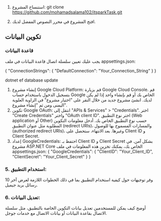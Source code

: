 
1. استنساخ المشروع:
git clone https://github.com/mohamadsalama102/itsparkTask.git


2. افتح المشروع في محرر النصوص المفضل لديك.
## تكوين البيانات

### قاعدة البيانات

يجب عليك تعيين سلسلة اتصال قاعدة البيانات في ملف appsettings.json:

{
  "ConnectionStrings": {
    "DefaultConnection": "Your_Connection_String"
  }
}

dotnet ef database update

1. إنشاء مشروع Google Cloud Platform:
قم بزيارة Google Cloud Console.
قم بتسجيل الدخول باستخدام حساب Google الخاص بك أو قم بإنشاء واحد إذا لم يكن لديك.
انشئ مشروع جديد من خلال النقر على "اختيار مشروع" في الزاوية العلوية اليمنى ومن ثم "إنشاء مشروع".
2. تكوين Google OAuth:
انتقل إلى "APIs & Services" > "Credentials".
اختر "Create Credentials" واختر "OAuth client ID".
اختر نوع التطبيق (Web application أو Other) حسب نوع التطبيق الخاص بك.
أدخل معلومات التكوين المطلوبة مثل عنوان التطبيق (redirect URIs)، والمسارات المسموح بها للوصول (authorized redirect URIs)، وغيرها.
بعد الانتهاء، ستحصل على Client ID و Client Secret.
3. إعداد GoogleCredentials:
احتفظ بـ Client ID و Client Secret بشكل آمن.
في مشروع ASP.NET Core الخاص بك، يمكنك تخزين هذه المعلومات في ملف appsettings.json:
{
  "GoogleCredentials": {
    "ClientID": "Your_Client_ID",
    "ClientSecret": "Your_Client_Secret"
  }
}

### 5. استخدام التطبيق:

وفر توجيهات حول كيفية استخدام التطبيق بما في ذلك الخطوات اللازمة لعرض آخر 10 رسائل بريد جيميل.

### 6. تعديل البيانات:

أوضح كيف يمكن للمستخدمين تعديل بيانات التكوين الخاصة بالتطبيق، مثل سلسلة الاتصال بقاعدة البيانات أو بيانات الاتصال مع خدمات جوجل.

